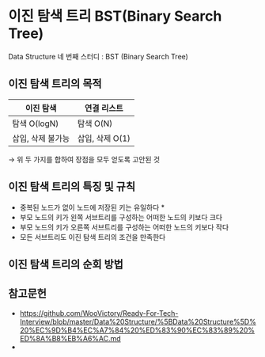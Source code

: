 # 이진 탐색 트리 BST(Binary Search Tree)
Data Structure 네 번째 스터디 : BST (Binary Search Tree)

## 이진 탐색 트리의 목적
| 이진 탐색 | 연결 리스트 |
|--|--|
| 탐색 O(logN) | 탐색 O(N) |
| 삽입, 삭제 불가능 | 삽입, 삭제 O(1) |

→ 위 두 가지를 합하여 장점을 모두 얻도록 고안된 것

## 이진 탐색 트리의 특징 및 규칙
* 중복된 노드가 없이 노드에 저장된 키는 유일하다
	* 
* 부모 노드의 키가 왼쪽 서브트리를 구성하는 어떠한 노드의 키보다 크다
* 부모 노드의 키가 오른쪽 서브트리를 구성하는 어떠한 노드의 키보다 작다
* 모든 서브트리도 이진 탐색 트리의 조건을 만족한다


## 이진 탐색 트리의 순회 방법


## 참고문헌
* https://github.com/WooVictory/Ready-For-Tech-Interview/blob/master/Data%20Structure/%5BData%20Structure%5D%20%EC%9D%B4%EC%A7%84%20%ED%83%90%EC%83%89%20%ED%8A%B8%EB%A6%AC.md
* 
